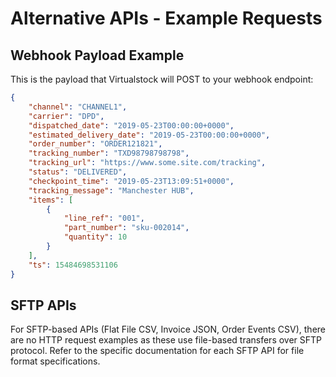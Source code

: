 # Alternative APIs - Example Requests

## Webhook Payload Example

This is the payload that Virtualstock will POST to your webhook endpoint:

```json
{
    "channel": "CHANNEL1",
    "carrier": "DPD",
    "dispatched_date": "2019-05-23T00:00:00+0000",
    "estimated_delivery_date": "2019-05-23T00:00:00+0000",
    "order_number": "ORDER121821",
    "tracking_number": "TXD98798798798",
    "tracking_url": "https://www.some.site.com/tracking",
    "status": "DELIVERED",
    "checkpoint_time": "2019-05-23T13:09:51+0000",
    "tracking_message": "Manchester HUB",
    "items": [
        {
            "line_ref": "001",
            "part_number": "sku-002014",
            "quantity": 10
        }
    ],
    "ts": 15484698531106
}
```

## SFTP APIs

For SFTP-based APIs (Flat File CSV, Invoice JSON, Order Events CSV), there are no HTTP request examples as these use file-based transfers over SFTP protocol. Refer to the specific documentation for each SFTP API for file format specifications.
